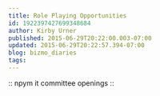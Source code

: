 ```yaml
---
title: Role Playing Opportunities
id: 1922397427699348684
author: Kirby Urner
published: 2015-06-29T20:22:00.003-07:00
updated: 2015-06-29T20:22:57.394-07:00
blog: bizmo_diaries
tags: 
---
```


:: npym it committee openings ::